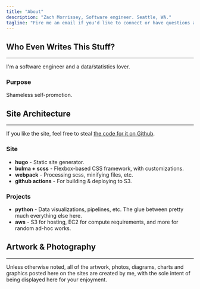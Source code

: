 ```yaml
---
title: "About"
description: "Zach Morrissey, Software engineer. Seattle, WA."
tagline: "Fire me an email if you'd like to connect or have questions about what you're looking at here. Photo courtesy of [Frank Greif](https://frankgreifphotography.com) as part of his [Best Friends series](https://www.frankgreifphotography.com/#/dogs/)."
---
```


## Who Even Writes This Stuff?

<hr>

I'm a software engineer and a data/statistics lover.

### Purpose 

Shameless self-promotion.

## Site Architecture

<hr>

If you like the site, feel free to steal [the code for it on Github](https://github.com/zmsy/zmsy.co).


### Site

- **hugo** - Static site generator.
- **bulma + scss** - Flexbox-based CSS framework, with customizations.
- **webpack** - Processing scss, minifying files, etc.
- **github actions** - For building & deploying to S3.

### Projects

- **python** - Data visualizations, pipelines, etc. The glue between pretty much everything else here.
- **aws** - S3 for hosting, EC2 for compute requirements, and more for random ad-hoc works.

## Artwork & Photography 
<hr class="hr-subtitle">

Unless otherwise noted, all of the artwork, photos, diagrams, charts and graphics posted here on the sites are created by me, with the sole intent of being displayed here for your enjoyment.
